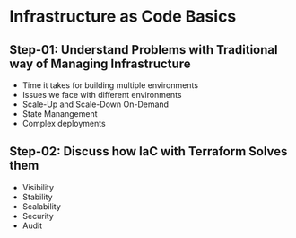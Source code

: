 # Infrastructure as Code Basics

## Step-01: Understand Problems with Traditional way of Managing Infrastructure
- Time it takes for building multiple environments
- Issues we face with different environments
- Scale-Up and Scale-Down On-Demand
- State Manangement
- Complex deployments

## Step-02: Discuss how IaC with Terraform Solves them
- Visibility
- Stability
- Scalability
- Security
- Audit